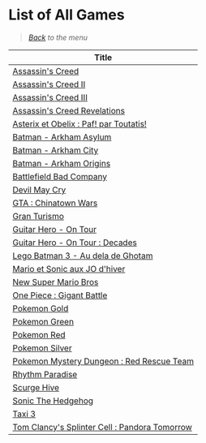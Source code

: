# List of All Games


> *[Back](../games.md) to the menu*

| Title |
| --- |
| [Assassin's Creed](https://fr.m.wikipedia.org/wiki/Assassin%27s_Creed_(jeu_vid%C3%A9o)) |
| [Assassin's Creed II](https://fr.m.wikipedia.org/wiki/Assassin%27s_Creed_II) |
| [Assassin's Creed III](https://fr.m.wikipedia.org/wiki/Assassin%27s_Creed_III) |
| [Assassin's Creed Revelations](https://fr.m.wikipedia.org/wiki/Assassin%27s_Creed_Revelations) |
| [Asterix et Obelix : Paf! par Toutatis!](https://fr.m.wikipedia.org/wiki/Ast%C3%A9rix_et_Ob%C3%A9lix_:_Paf_!_Par_Toutatis_!) |
| [Batman - Arkham Asylum](https://fr.m.wikipedia.org/wiki/Batman:_Arkham_Asylum) |
| [Batman - Arkham City](https://fr.m.wikipedia.org/wiki/Batman:_Arkham_City) |
| [Batman - Arkham Origins](https://fr.m.wikipedia.org/wiki/Batman:_Arkham_Origins) |
| [Battlefield Bad Company](https://fr.m.wikipedia.org/wiki/Battlefield:_Bad_Company) |
| [Devil May Cry](https://en.wikipedia.org/wiki/Devil_May_Cry_(video_game)) |
| [GTA : Chinatown Wars](https://fr.m.wikipedia.org/wiki/Grand_Theft_Auto:_Chinatown_Wars) |
| [Gran Turismo](https://en.wikipedia.org/wiki/Gran_Turismo_(1997_video_game)) |
| [Guitar Hero - On Tour](https://fr.m.wikipedia.org/wiki/Guitar_Hero:_On_Tour) |
| [Guitar Hero - On Tour : Decades](https://simple.m.wikipedia.org/wiki/Guitar_Hero_On_Tour:_Decades) |
| [Lego Batman 3 - Au dela de Ghotam](https://fr.m.wikipedia.org/wiki/Lego_Batman_3_:_Au-del%C3%A0_de_Gotham) |
| [Mario et Sonic aux JO d'hiver](https://fr.m.wikipedia.org/wiki/Mario_et_Sonic_aux_Jeux_olympiques_d%27hiver) |
| [New Super Mario Bros](https://mario.fandom.com/fr/wiki/New_Super_Mario_Bros.) |
| [One Piece : Gigant Battle](https://fr.m.wikipedia.org/wiki/One_Piece:_Gigant_Battle!) |
| [Pokemon Gold](https://fr.m.wikipedia.org/wiki/Pok%C3%A9mon_Or_et_Argent) |
| [Pokemon Green](https://fr.m.wikipedia.org/wiki/Pok%C3%A9mon_Rouge_et_Bleu) |
| [Pokemon Red](https://fr.m.wikipedia.org/wiki/Pok%C3%A9mon_Rouge_et_Bleu) |
| [Pokemon Silver](https://fr.m.wikipedia.org/wiki/Pok%C3%A9mon_Or_et_Argent) |
| [Pokemon Mystery Dungeon : Red Rescue Team](https://fr.m.wikipedia.org/wiki/Pok%C3%A9mon_Donjon_Myst%C3%A8re_:_%C3%89quipe_de_secours_rouge_et_%C3%89quipe_de_secours_bleue) |
| [Rhythm Paradise](https://fr.m.wikipedia.org/wiki/Rhythm_Paradise) |
| [Scurge Hive](https://en.m.wikipedia.org/wiki/Scurge:_Hive) |
| [Sonic The Hedgehog](https://en.wikipedia.org/wiki/Sonic_the_Hedgehog_(1991_video_game)) |
| [Taxi 3](https://fr.m.wikipedia.org/wiki/Taxi_3_(jeu_vid%C3%A9o)) |
| [Tom Clancy's Splinter Cell : Pandora Tomorrow](https://en.wikipedia.org/wiki/Tom_Clancy%27s_Splinter_Cell:_Pandora_Tomorrow) |
